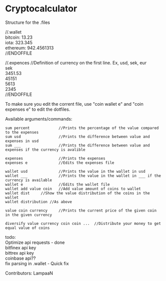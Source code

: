 # Cryptocalculator
Structure for the .files  
  
//.wallet  
bitcoin: 13.23  
iota: 323.345  
ethereum: 942.4561313  
//ENDOFFILE  
  
  
//.expences //Definition of currency on the first line. Ex, usd, sek, eur  
sek  
3451.53  
45151  
5613  
2345  
//ENDOFFILE  
  
  
To make sure you edit the corrent file, use "coin wallet e" and "coin expenses e" to edit the dotfiles.  
  
Available arguments/commands:  
```
sum percent             //Prints the percentage of the value compared to the expenses  
sum usd                 //Prints the difference between value and expenses in usd
sum ___                 //Prints the difference between value and expenses if the currency is avalible
  
expenses                //Prints the expenses  
expenses e              //Edits the expenses file  
  
wallet usd              //Prints the value in the wallet in usd  
wallet ___              //Prints the value in the wallet in ___ if the currency is available  
wallet e                //Edits the wallet file  
wallet add value coin	//Add value amount of coins to wallet  
wallet dist		//Show the value distribution of the coins in the wallet  
wallet distribution	//As above  
  
value coin currency     //Prints the current price of the given coin in the given currency  
  
diversify value currency coin coin ... 	//Distribute your money to get equal value of coins
```
  
  
  
  
  
todo:  
Optimize api requests - done  
bitfinex api key  
bittrex api key  
coinbase api??  
fix parsing in .wallet - Quick fix
  
  
  
Contributors: LampaaN

